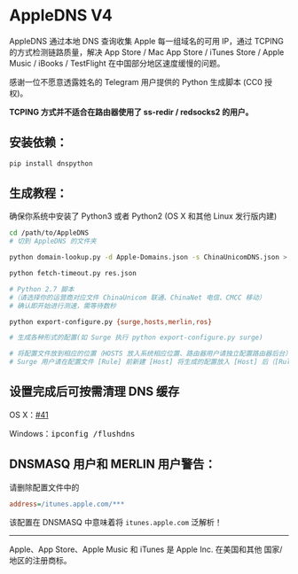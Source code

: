 # AppleDNS V4

AppleDNS 通过本地 DNS 查询收集 Apple 每一组域名的可用 IP，通过 TCPING 的方式检测链路质量，解决 App Store / Mac App Store / iTunes Store / Apple Music / iBooks / TestFlight 在中国部分地区速度缓慢的问题。

感谢一位不愿意透露姓名的 Telegram 用户提供的 Python 生成脚本 (CC0 授权)。

**TCPING 方式并不适合在路由器使用了 ss-redir / redsocks2 的用户。**

## 安装依赖：

```bash
pip install dnspython
```

## 生成教程：

确保你系统中安装了 Python3 或者 Python2 (OS X 和其他 Linux 发行版内建)

```bash
cd /path/to/AppleDNS
# 切到 AppleDNS 的文件夹

python domain-lookup.py -d Apple-Domains.json -s ChinaUnicomDNS.json > res.json

python fetch-timeout.py res.json

# Python 2.7 脚本
#（请选择你的运营商对应文件 ChinaUnicom 联通、ChinaNet 电信、CMCC 移动）
# 确认即开始进行测速，需等待数秒

python export-configure.py {surge,hosts,merlin,ros}

# 生成各种形式的配置(如 Surge 执行 python export-configure.py surge)

# 将配置文件放到相应的位置（HOSTS 放入系统相应位置、路由器用户请独立配置路由器后台）
# Surge 用户请在配置文件 [Rule] 前新建 [Host] 将生成的配置放入 [Host] 后（[Rule] 前）。
```

## 设置完成后可按需清理 DNS 缓存

OS X：[#41](../../issues/41)

Windows：<kbd>ipconfig /flushdns</kbd>

## DNSMASQ 用户和 MERLIN 用户警告：

请删除配置文件中的

```ini
address=/itunes.apple.com/***
```

该配置在 DNSMASQ 中意味着将 `itunes.apple.com` 泛解析！

-----------------------------------------------------

Apple、App Store、Apple Music 和 iTunes 是 Apple Inc. 在美国和其他 国家/地区的注册商标。


